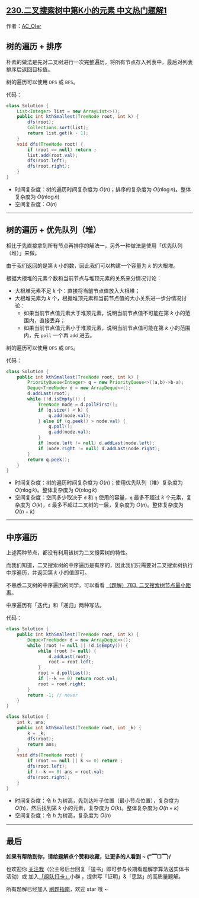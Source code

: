 ## [230.二叉搜索树中第K小的元素 中文热门题解1](https://leetcode.cn/problems/kth-smallest-element-in-a-bst/solutions/100000/gong-shui-san-xie-yi-ti-san-jie-pai-xu-y-8uah)

作者：[AC_OIer](https://leetcode.cn/u/AC_OIer)
## 树的遍历 + 排序

朴素的做法是先对二叉树进行一次完整遍历，将所有节点存入列表中，最后对列表排序后返回目标值。

树的遍历可以使用 `DFS` 或 `BFS`。

代码：
```Java []
class Solution {
    List<Integer> list = new ArrayList<>();
    public int kthSmallest(TreeNode root, int k) {
        dfs(root);
        Collections.sort(list);
        return list.get(k - 1);
    }
    void dfs(TreeNode root) {
        if (root == null) return ;
        list.add(root.val);
        dfs(root.left);
        dfs(root.right);
    }
}
```
* 时间复杂度：树的遍历时间复杂度为 $O(n)$；排序的复杂度为 $O(n\log{n})$。整体复杂度为 $O(n\log{n})$
* 空间复杂度：$O(n)$

---

## 树的遍历 + 优先队列（堆）

相比于先直接拿到所有节点再排序的解法一，另外一种做法是使用「优先队列（堆）」来做。

由于我们返回的是第 $k$ 小的数，因此我们可以构建一个容量为 $k$ 的大根堆。

根据大根堆的元素个数和当前节点与堆顶元素的关系来分情况讨论：

* 大根堆元素不足 $k$ 个：直接将当前节点值放入大根堆；
* 大根堆元素为 $k$ 个，根据堆顶元素和当前节点值的大小关系进一步分情况讨论：
    * 如果当前节点值元素大于堆顶元素，说明当前节点值不可能在第 $k$ 小的范围内，直接丢弃；
    * 如果当前节点值元素小于堆顶元素，说明当前节点值可能在第 $k$ 小的范围内，先 `poll` 一个再 `add` 进去。

树的遍历可以使用 `DFS` 或 `BFS`。

代码：
```Java []
class Solution {
    public int kthSmallest(TreeNode root, int k) {
        PriorityQueue<Integer> q = new PriorityQueue<>((a,b)->b-a);
        Deque<TreeNode> d = new ArrayDeque<>();
        d.addLast(root);
        while (!d.isEmpty()) {
            TreeNode node = d.pollFirst();
            if (q.size() < k) {
                q.add(node.val);
            } else if (q.peek() > node.val) {
                q.poll();
                q.add(node.val);
            }
            if (node.left != null) d.addLast(node.left);
            if (node.right != null) d.addLast(node.right);
        }
        return q.peek();
    }
}
```
* 时间复杂度：树的遍历时间复杂度为 $O(n)$；使用优先队列（堆）复杂度为 $O(n\log{k})$。整体复杂度为 $O(n\log{k})$
* 空间复杂度：空间多少取决于 `d` 和 `q` 使用的容量，`q` 最多不超过 $k$ 个元素，复杂度为 $O(k)$，`d` 最多不超过二叉树的一层，复杂度为 $O(n)$。整体复杂度为 $O(n + k)$

---

## 中序遍历

上述两种节点，都没有利用该树为二叉搜索树的特性。

而我们知道，二叉搜索树的中序遍历是有序的，因此我们只需要对二叉搜索树执行中序遍历，并返回第 $k$ 小的值即可。

不熟悉二叉树的中序遍历的同学，可以看看 [（题解）783. 二叉搜索树节点最小距离](https://leetcode-cn.com/problems/minimum-distance-between-bst-nodes/solution/gong-shui-san-xie-yi-ti-san-jie-shu-de-s-7r17/)。

中序遍历有「迭代」和「递归」两种写法。

代码：
```Java []
class Solution {
    public int kthSmallest(TreeNode root, int k) {
        Deque<TreeNode> d = new ArrayDeque<>();
        while (root != null || !d.isEmpty()) {
            while (root != null) {
                d.addLast(root);
                root = root.left;
            }
            root = d.pollLast();
            if (--k == 0) return root.val;
            root = root.right;
        }
        return -1; // never
    }
}
```
```Java []
class Solution {
    int k, ans;
    public int kthSmallest(TreeNode root, int _k) {
        k = _k;
        dfs(root);
        return ans;
    }
    void dfs(TreeNode root) {
        if (root == null || k <= 0) return ;
        dfs(root.left);
        if (--k == 0) ans = root.val;
        dfs(root.right);
    }
}
```
* 时间复杂度：令 $h$ 为树高，先到达叶子位置（最小节点位置），复杂度为 $O(h)$，然后找到第 $k$ 小的元素，复杂度为 $O(k)$。整体复杂度为 $O(h + k)$
* 空间复杂度：令 $h$ 为树高，复杂度为 $O(h)$

---

## 最后

**如果有帮助到你，请给题解点个赞和收藏，让更多的人看到 ~ ("▔□▔)/**

也欢迎你 [关注我](https://oscimg.oschina.net/oscnet/up-19688dc1af05cf8bdea43b2a863038ab9e5.png)（公主号后台回复「送书」即可参与长期看题解学算法送实体书活动）或 加入[「组队打卡」](https://leetcode-cn.com/u/ac_oier/)小群 ，提供写「证明」&「思路」的高质量题解。

所有题解已经加入 [刷题指南](https://github.com/SharingSource/LogicStack-LeetCode/wiki)，欢迎 star 哦 ~ 